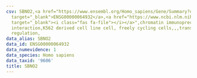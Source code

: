 ```yaml
---
csv: SBNO2,<a href="https://www.ensembl.org/Homo_sapiens/Gene/Summary?db=core;g=ENSG00000064932"
  target="_blank">ENSG00000064932</a>,<a href="https://www.ncbi.nlm.nih.gov/pubmed/23959860"
  target="_blank"><i class="fas fa-file"></i></a>",chromatin immunoprecipitation assay,direct
  interaction,K562 derived cell line cell, freely cycling cells,,,transcriptional
  regulation,
data_alias: SBNO2
data_id: ENSG00000064932
data_numevidence: 1
data_species: Homo sapiens
data_taxid: '9606'
title: SBNO2
---
```

